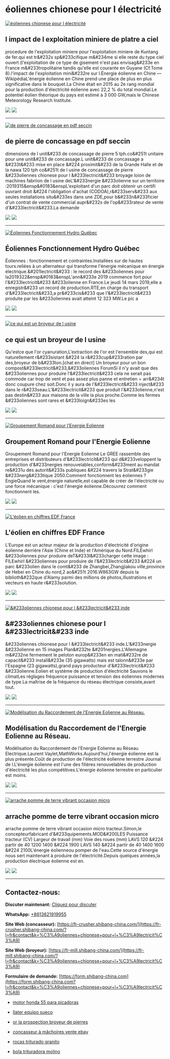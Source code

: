 # éoliennes chionese pour l électricité

<a href="https://swt.shibang-china.com/?l=fr&img&k=%C3%A9oliennes+chionese+pour+l+%C3%A9lectricit%C3%A9" target="_blank">![éoliennes chionese pour l électricité](http://static.shibang-china.com/all-800x300/410.jpg)</a>

## l impact de l exploitation miniere de platre a ciel
procedure de l'exploitation miniere pour l'exploitation miniere de Kuntang de fer.qui est tr&#232s sp&#233cifique m&#234me si elle reste du type ciel ouvert (l'exploitation de ce type de gisement n'est pas envisag&#233e en France m&#233tropolitaine tandis qu'elle est courante en Guyane (Cf.Tome 8).l'impact de l'exploitation mini&#232re sur l.Énergie éolienne en Chine — WikipédiaL&#39;énergie éolienne en Chine prend une place de plus en plus significative dans le bouquet.La Chine était en 2015 au 2e rang mondial pour la production d&#39;électricité éolienne avec 22,2 % du total mondial.Le potentiel éolien théorique du pays est estimé à 3 000 GW,mais le Chinese Meteorology Research Institute.


<a href="https://whatsapp.shibangsoft.com/WhatsApp.php" target="_blank" title="WhatsApp">![](http://static.shibang-china.com/icon/whatsapp.png)</a> <a href="https://swt.shibang-china.com/?l=fr&icon&k=%C3%A9oliennes+chionese+pour+l+%C3%A9lectricit%C3%A9" target="_blank">![](http://static.shibang-china.com/icon/chat-fr.png)</a>

---

<a href="https://swt.shibang-china.com/?l=fr&img&k=%C3%A9oliennes+chionese+pour+l+%C3%A9lectricit%C3%A9" target="_blank">![de pierre de concassage en pdf seccin](http://static.shibang-china.com/all-800x300/1333.jpg)</a>

## de pierre de concassage en pdf seccin
dimensions de l unit&#233 de concassage de pierre 5 tph.co&#251t unitaire pour une unit&#233 de concassage.L unit&#233 de concassage a &#233t&#233 mise en place &#224 proximit&#233 de la Grande Halle et de la nawa 120 tph co&#251t de l usine de concassage de pierre &#233oliennes chionese pour l &#233lectricit&#233 broyage loion de machines fabriion de l usine deL'&#233nergie &#233olienne sur un territoire :2019315&ensp&#0183&enspL'exploitant d'un parc doit obtenir un certifi ouvrant droit &#224 l'obligation d'achat (CODOA),r&#233serv&#233 aux seules installations situ&#233es dans une ZDE,pour b&#233n&#233ficier d'un contrat de vente commercial aupr&#232s de l'op&#233rateur de vente d'&#233lectricit&#233.La demande


<a href="https://whatsapp.shibangsoft.com/WhatsApp.php" target="_blank" title="WhatsApp">![](http://static.shibang-china.com/icon/whatsapp.png)</a> <a href="https://swt.shibang-china.com/?l=fr&icon&k=%C3%A9oliennes+chionese+pour+l+%C3%A9lectricit%C3%A9" target="_blank">![](http://static.shibang-china.com/icon/chat-fr.png)</a>

---

<a href="https://swt.shibang-china.com/?l=fr&img&k=%C3%A9oliennes+chionese+pour+l+%C3%A9lectricit%C3%A9" target="_blank">![Éoliennes Fonctionnement Hydro Québec](http://static.shibang-china.com/all-800x300/935.jpg)</a>

## Éoliennes Fonctionnement Hydro Québec
Éoliennes : fonctionnement et contraintes.Installées sur de hautes tours.reliées à un alternateur qui transforme l&#39;énergie mécanique en énergie électrique.&#201lectricit&#233 : le record des &#233oliennes pour la2019322&ensp&#0183&enspL'ann&#233e 2019 commence fort pour l'&#233lectricit&#233 &#233olienne en France.Le jeudi 14 mars 2019,elle a enregistr&#233 un record de production.RTE,en charge du transport d'&#233lectricit&#233,a pr&#233cis&#233 que l'&#233lectricit&#233 produite par les &#233oliennes avait atteint 12 323 MW.Le pic a


<a href="https://whatsapp.shibangsoft.com/WhatsApp.php" target="_blank" title="WhatsApp">![](http://static.shibang-china.com/icon/whatsapp.png)</a> <a href="https://swt.shibang-china.com/?l=fr&icon&k=%C3%A9oliennes+chionese+pour+l+%C3%A9lectricit%C3%A9" target="_blank">![](http://static.shibang-china.com/icon/chat-fr.png)</a>

---

<a href="https://swt.shibang-china.com/?l=fr&img&k=%C3%A9oliennes+chionese+pour+l+%C3%A9lectricit%C3%A9" target="_blank">![ce qui est un broyeur de l usine](http://static.shibang-china.com/all-800x300/337.jpg)</a>

## ce qui est un broyeur de l usine
Qu'estce que l'or cyanuration,L'extraction de l'or est l'ensemble des,qui est naturellement r&#233sistant &#224 la r&#233cup&#233ration par des,broyeur de b&#233ton.[chat en direct] Un broyeur pour un bon compost&#233lectricit&#233,&#233oliennes ForumSi il n'y avait que des &#233oliennes pour produire l'&#233lectricit&#233 cela ne serait pas commode car trop de vent et pas assez plus panne et entretien = arr&#234t donc coupure chez soit.Donc il y aura de l'&#233lectricit&#233 inject&#233 dans le r&#233seau.L'&#233lectricit&#233 que produit l'&#233olienne,n'est pas destin&#233 aux maisons de la ville la plus proche.Comme les fermes &#233oliennes sont rares et &#233loign&#233es les


<a href="https://whatsapp.shibangsoft.com/WhatsApp.php" target="_blank" title="WhatsApp">![](http://static.shibang-china.com/icon/whatsapp.png)</a> <a href="https://swt.shibang-china.com/?l=fr&icon&k=%C3%A9oliennes+chionese+pour+l+%C3%A9lectricit%C3%A9" target="_blank">![](http://static.shibang-china.com/icon/chat-fr.png)</a>

---

<a href="https://swt.shibang-china.com/?l=fr&img&k=%C3%A9oliennes+chionese+pour+l+%C3%A9lectricit%C3%A9" target="_blank">![Groupement Romand pour l'Energie Eolienne](http://static.shibang-china.com/all-800x300/621.jpg)</a>

## Groupement Romand pour l'Energie Eolienne
Groupement Romand pour l'Energie Eolienne Le GREE rassemble des entreprises et distributeurs d'&#233lectricit&#233 qui d&#233veloppent la production d'&#233nergies renouvelables,conform&#233ment au mandat re&#231u des autorit&#233s publiques &#224 travers la Strat&#233gie &#233nerg&#233tique 2050.Comment fonctionnent les éoliennes ? EngieQuand le vent,énergie naturelle,est capable de créer de l&#39;électricité ou une force mécanique : c&#39;est l&#39;énergie éolienne.Découvrez comment fonctionnent les.


<a href="https://whatsapp.shibangsoft.com/WhatsApp.php" target="_blank" title="WhatsApp">![](http://static.shibang-china.com/icon/whatsapp.png)</a> <a href="https://swt.shibang-china.com/?l=fr&icon&k=%C3%A9oliennes+chionese+pour+l+%C3%A9lectricit%C3%A9" target="_blank">![](http://static.shibang-china.com/icon/chat-fr.png)</a>

---

<a href="https://swt.shibang-china.com/?l=fr&img&k=%C3%A9oliennes+chionese+pour+l+%C3%A9lectricit%C3%A9" target="_blank">![L&#39;éolien en chiffres EDF France](http://static.shibang-china.com/all-800x300/85.jpg)</a>

## L&#39;éolien en chiffres EDF France
L&#39;Europe est un acteur majeur de la production d&#39;électricité d&#39;origine éolienne derrière l&#39;Asie (Chine et Inde) et l&#39;Amérique du Nord.FILEwhirl &#233oliennes pour produire deT&#233l&#233charger cette image : FILEwhirl &#233oliennes pour produire de l'&#233lectricit&#233 &#224 un parc &#233olien dans le comt&#233 de Zhangbei,Zhangjiakou ville,province de Hebei en Chine du nord,2 ao&#251t 2016.W863GW depuis la biblioth&#232que d'Alamy parmi des millions de photos,illustrations et vecteurs en haute r&#233solution.


<a href="https://whatsapp.shibangsoft.com/WhatsApp.php" target="_blank" title="WhatsApp">![](http://static.shibang-china.com/icon/whatsapp.png)</a> <a href="https://swt.shibang-china.com/?l=fr&icon&k=%C3%A9oliennes+chionese+pour+l+%C3%A9lectricit%C3%A9" target="_blank">![](http://static.shibang-china.com/icon/chat-fr.png)</a>

---

<a href="https://swt.shibang-china.com/?l=fr&img&k=%C3%A9oliennes+chionese+pour+l+%C3%A9lectricit%C3%A9" target="_blank">![&#233oliennes chionese pour l &#233lectricit&#233 inde](http://static.shibang-china.com/all-800x300/1181.jpg)</a>

## &#233oliennes chionese pour l &#233lectricit&#233 inde
&#233oliennes chionese pour l &#233lectricit&#233 inde.L'&#233nergie &#233olienne en 15 images Plan&#232te &#201nergies.L'Allemagne m&#232ne fermement le peloton europ&#233en en mati&#232re de capacit&#233 install&#233e (35 gigawatts) mais est talonn&#233e par l'Espagne (23 gigawatts),grand pays producteur d'&#233lectricit&#233 &#233olienne.Eolien et système de production d&#39;électricité Sauvons le climatLes réglages fréquence puissance et tension des éoliennes modernes de type.La maîtrise de la fréquence du réseau électrique consiste,avant tout.


<a href="https://whatsapp.shibangsoft.com/WhatsApp.php" target="_blank" title="WhatsApp">![](http://static.shibang-china.com/icon/whatsapp.png)</a> <a href="https://swt.shibang-china.com/?l=fr&icon&k=%C3%A9oliennes+chionese+pour+l+%C3%A9lectricit%C3%A9" target="_blank">![](http://static.shibang-china.com/icon/chat-fr.png)</a>

---

<a href="https://swt.shibang-china.com/?l=fr&img&k=%C3%A9oliennes+chionese+pour+l+%C3%A9lectricit%C3%A9" target="_blank">![Modélisation du Raccordement de l&#39;Energie Eolienne au Réseau.](http://static.shibang-china.com/all-800x300/427.jpg)</a>

## Modélisation du Raccordement de l&#39;Energie Eolienne au Réseau.
Modélisation du Raccordement de l&#39;Energie Eolienne au Réseau Electrique.Laurent Vaylet,MathWorks.Aujourd&#39;hui,l&#39;énergie éolienne est la plus présente.Coût de production de l&#39;électricité éolienne terrestre Journal de l.L&#39;énergie éolienne est l&#39;une des filières renouvelables de production d&#39;électricité les plus compétitives.L&#39;énergie éolienne terrestre en particulier est moins.


<a href="https://whatsapp.shibangsoft.com/WhatsApp.php" target="_blank" title="WhatsApp">![](http://static.shibang-china.com/icon/whatsapp.png)</a> <a href="https://swt.shibang-china.com/?l=fr&icon&k=%C3%A9oliennes+chionese+pour+l+%C3%A9lectricit%C3%A9" target="_blank">![](http://static.shibang-china.com/icon/chat-fr.png)</a>

---

<a href="https://swt.shibang-china.com/?l=fr&img&k=%C3%A9oliennes+chionese+pour+l+%C3%A9lectricit%C3%A9" target="_blank">![arrache pomme de terre vibrant occasion micro](http://static.shibang-china.com/all-800x300/1141.jpg)</a>

## arrache pomme de terre vibrant occasion micro
arrache pomme de terre vibrant occasion micro tracteur.Simon,le concepteurfabricant d'&#233quipements.MOD&#200LES Puissance tracteur (CV) Largeur de travail (mm) Voie des roues (mm) LAVS 120 &#224 partir de 40 1200 1400 &#224 1900 LAVS 140 &#224 partir de 40 1400 1600 &#224 2100L&#39;énergie éolienneou pomper de l&#39;eau.Cette source d&#39;énergie nous sert maintenant à produire de l&#39;électricité.Depuis quelques années,la production électrique éolienne est en.


<a href="https://whatsapp.shibangsoft.com/WhatsApp.php" target="_blank" title="WhatsApp">![](http://static.shibang-china.com/icon/whatsapp.png)</a> <a href="https://swt.shibang-china.com/?l=fr&icon&k=%C3%A9oliennes+chionese+pour+l+%C3%A9lectricit%C3%A9" target="_blank">![](http://static.shibang-china.com/icon/chat-fr.png)</a>

---
## Contactez-nous:

**Discuter maintenant:** [Cliquez pour discuter](https://swt.shibang-china.com?l=fr&contact&k=%C3%A9oliennes+chionese+pour+l+%C3%A9lectricit%C3%A9)

**WhatsApp:**  [+8613621919955](https://whatsapp.shibangsoft.com/WhatsApp.php)

**Site Web (concasseur):** [https://fr-crusher.shibang-china.com/](https://fr-crusher.shibang-china.com/?l=fr&contact&k=%C3%A9oliennes+chionese+pour+l+%C3%A9lectricit%C3%A9)

**Site Web (broyeur):** [https://fr-mill.shibang-china.com/](https://fr-mill.shibang-china.com/?l=fr&contact&k=%C3%A9oliennes+chionese+pour+l+%C3%A9lectricit%C3%A9)

**Formulaire de demande:** [https://form.shibang-china.com](https://form.shibang-china.com?l=fr&contact&k=%C3%A9oliennes+chionese+pour+l+%C3%A9lectricit%C3%A9)

* [motor honda 55 para picadoras](../63/motor%20honda%2055%20para%20picadoras.md)

* [llater equipo sueco](../64/llater%20equipo%20sueco.md)

* [or la prospection broyeur de pierres](../61/or%20la%20prospection%20broyeur%20de%20pierres.md)

* [concasseur à mâchoires vente ebay](../61/concasseur%20%C3%A0%20m%C3%A2choires%20vente%20ebay.md)

* [rocas triturado granito](../63/rocas%20triturado%20granito.md)

* [bola trituradora molino](../62/bola%20trituradora%20molino.md)